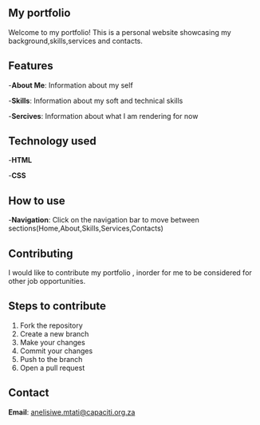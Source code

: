  ## My portfolio
 
 Welcome to my portfolio! This is a personal website showcasing my background,skills,services and contacts.
## Features
-**About Me**: Information about my self

-**Skills**: Information about my soft and technical skills

-**Sercives**: Information about what I am rendering for now

## Technology used 
-**HTML**

-**CSS**

## How to use 
-**Navigation**: Click on the navigation bar to move between sections(Home,About,Skills,Services,Contacts)

## Contributing
I would like to contribute my portfolio , inorder for me to be considered for other job opportunities.

## Steps to contribute
   1. Fork the repository
   2. Create a new branch
   3. Make your changes
   4. Commit your changes
   5. Push to the branch
   6. Open a pull request
## Contact
**Email**: anelisiwe.mtati@capaciti.org.za
